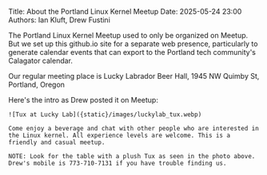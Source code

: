 Title: About the Portland Linux Kernel Meetup
Date: 2025-05-24 23:00
Authors: Ian Kluft, Drew Fustini

The Portland Linux Kernel Meetup used to only be organized on Meetup. But we set up this github.io site for a separate web presence, particularly to generate calendar events that can export to the Portland tech community's Calagator calendar.

Our regular meeting place is Lucky Labrador Beer Hall, 1945 NW Quimby St, Portland, Oregon

Here's the intro as Drew posted it on Meetup:

    ![Tux at Lucky Lab]({static}/images/luckylab_tux.webp)

    Come enjoy a beverage and chat with other people who are interested in the Linux kernel. All experience levels are welcome. This is a friendly and casual meetup.

    NOTE: Look for the table with a plush Tux as seen in the photo above. Drew's mobile is 773-710-7131 if you have trouble finding us.
